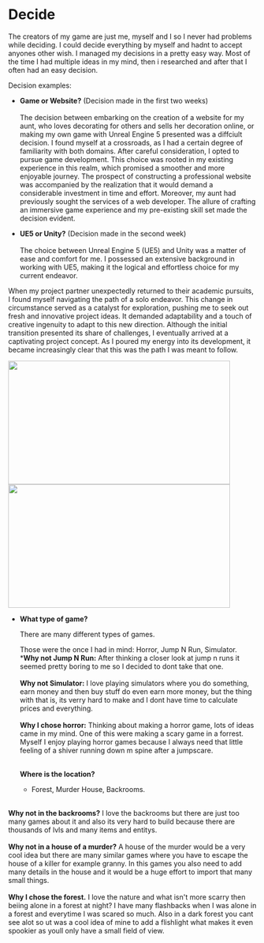 # Decide 

The creators of my game are just me, myself and I so I never had problems while deciding. I could decide everything by myself and hadnt to accept anyones other wish.
I managed my decisions in a pretty easy way. Most of the time I had multiple ideas in my mind, then i researched and after that I often had an easy decision.

Decision examples:


- **Game or Website?** (Decision made in the first two weeks) <br> <br>
  The decision between embarking on the creation of a website for my aunt, who loves decorating for others and sells her decoration online, or making my own game with Unreal Engine 5 presented was a diffciult decision. I found myself at a crossroads, as I had a certain degree of familiarity with both domains. After careful consideration, I opted to pursue game development. This choice was rooted in my existing experience in this realm, which promised a smoother and more enjoyable journey. The prospect of constructing a professional website was accompanied by the realization that it would demand a considerable investment in time and effort. Moreover, my aunt had previously sought the services of a web developer. The allure of crafting an immersive game experience and my pre-existing skill set made the decision evident.

- **UE5 or Unity?** (Decision made in the second week) <br> <br>
  The choice between Unreal Engine 5 (UE5) and Unity was a matter of ease and comfort for me. I possessed an extensive background in working with UE5, making it the logical and effortless choice for my current endeavor.

When my project partner unexpectedly returned to their academic pursuits, I found myself navigating the path of a solo endeavor. This change in circumstance served as a catalyst for exploration, pushing me to seek out fresh and innovative project ideas. It demanded adaptability and a touch of creative ingenuity to adapt to this new direction. Although the initial transition presented its share of challenges, I eventually arrived at a captivating project concept. As I poured my energy into its development, it became increasingly clear that this was the path I was meant to follow.

<img src="https://github.com/andrinruegg/m431_ap_23a_/assets/143380551/109d4ed8-b045-48ea-a630-2b41a70eeb18" width="450" height="250">

<img src="https://github.com/andrinruegg/m431_ap_23a_/assets/143380551/eb3533e5-6c17-4f3b-aaaf-bf2017878507"  width="450" height="250">
<br> 


- **What type of game?**

  There are many different types of games.
  
  Those were the once I had in mind: Horror, Jump N Run, Simulator. <br> 
  ***Why not Jump N Run:** After thinking a closer look at jump n runs it seemed pretty boring to me so I decided to dont take that one. <br> <br>
  **Why not Simulator:** I love playing simulators where you do something, earn money and then buy stuff do even earn more money, but the thing with that is, its verry hard to make and I dont have time to calculate prices and everything. <br> <br>
  **Why I chose horror:** Thinking about making a horror game, lots of ideas came in my mind. One of this were making a scary game in a forrest. Myself I enjoy playing horror games because I always need that little feeling of a shiver running down m spine after a jumpscare. <br> <br>

  **Where is the location?**
  - Forest, Murder House, Backrooms.
  <br>
  
**Why not in the backrooms?**
I love the backrooms but there are just too many games about it and also its very hard to build because there are thousands of lvls and many items and entitys. <br> <br>
**Why not in a house of a murder?**
A house of the murder would be a very cool idea but there are many similar games where you have to escape the house of a killer for example granny. In this games you also need to add many details in the house and it would be a huge effort to import that many small things. <br> <br>
**Why I chose the forest.**
I love the nature and what isn't more scarry then beiing alone in a forest at night? I have many flashbacks when I was alone in a forest and everytime I was scared so much. Also in a dark forest you cant see alot so ut was a cool idea of mine to add a flishlight what makes it even spookier as youll only have a small field of view. <br> <br>

